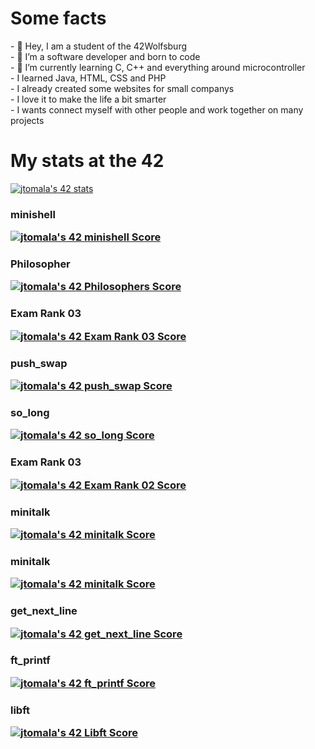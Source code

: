 <h1>Some facts</h1>
- 👋 Hey, I am a student of the 42Wolfsburg<br>
- 👀 I’m a software developer and born to code<br>
- 🌱 I’m currently learning C, C++ and everything around microcontroller<br>
- I learned Java, HTML, CSS and PHP<br>
- I already created some websites for small companys<br>
- I love it to make the life a bit smarter<br>
- I wants connect myself with other people and work together on many projects<br>

<h1> My stats at the 42</h1>

[![jtomala's 42 stats](https://badge42.vercel.app/api/v2/cl21glrqs004409leuzslnd9e/stats?cursusId=21&coalitionId=150)](https://github.com/JaeSeoKim/badge42)<br>

<h3>minishell

[![jtomala's 42 minishell Score](https://badge42.vercel.app/api/v2/cl21glrqs004409leuzslnd9e/project/2548904)](https://github.com/JaeSeoKim/badge42)
</h3>
  
<h3>Philosopher
 
[![jtomala's 42 Philosophers Score](https://badge42.vercel.app/api/v2/cl21glrqs004409leuzslnd9e/project/2543043)](https://github.com/JaeSeoKim/badge42)</h3>

<h3>Exam Rank 03

[![jtomala's 42 Exam Rank 03 Score](https://badge42.vercel.app/api/v2/cl21glrqs004409leuzslnd9e/project/2543042)](https://github.com/JaeSeoKim/badge42)
</h3>


<h3>push_swap
  
[![jtomala's 42 push_swap Score](https://badge42.vercel.app/api/v2/cl21glrqs004409leuzslnd9e/project/2523786)](https://github.com/JaeSeoKim/badge42)
</h3>


<h3>so_long
  
[![jtomala's 42 so_long Score](https://badge42.vercel.app/api/v2/cl21glrqs004409leuzslnd9e/project/2463092)](https://github.com/JaeSeoKim/badge42)
</h3>


<h3>Exam Rank 03
  
[![jtomala's 42 Exam Rank 02 Score](https://badge42.vercel.app/api/v2/cl21glrqs004409leuzslnd9e/project/2473151)](https://github.com/JaeSeoKim/badge42)
</h3>

<h3>minitalk
  
[![jtomala's 42 minitalk Score](https://badge42.vercel.app/api/v2/cl21glrqs004409leuzslnd9e/project/2485922)](https://github.com/JaeSeoKim/badge42)
</h3>

<h3>minitalk
  
[![jtomala's 42 minitalk Score](https://badge42.vercel.app/api/v2/cl21glrqs004409leuzslnd9e/project/2485922)](https://github.com/JaeSeoKim/badge42)
</h3>

<h3>get_next_line
  
[![jtomala's 42 get_next_line Score](https://badge42.vercel.app/api/v2/cl21glrqs004409leuzslnd9e/project/2440009)](https://github.com/JaeSeoKim/badge42)
</h3>

<h3>ft_printf
  
[![jtomala's 42 ft_printf Score](https://badge42.vercel.app/api/v2/cl21glrqs004409leuzslnd9e/project/2437881)](https://github.com/JaeSeoKim/badge42)
</h3>

<h3>libft
  
[![jtomala's 42 Libft Score](https://badge42.vercel.app/api/v2/cl21glrqs004409leuzslnd9e/project/2407708)](https://github.com/JaeSeoKim/badge42)
</h3>
